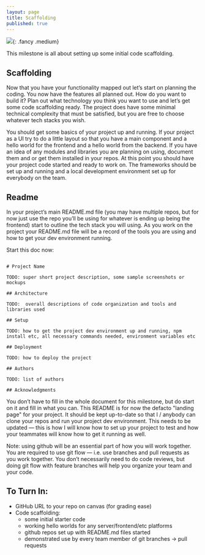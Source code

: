 ```yaml
---
layout: page
title: Scaffolding
published: true
---
```




![](http://i.giphy.com/GWbMbUysgsIda.gif){: .fancy .medium}

This milestone is all about setting up some initial code scaffolding.

## Scaffolding

Now that you have your functionality mapped out let’s start on planning the coding. You now have the features all planned out. How do you want to build it? Plan out what technology you think you want to use and let’s get some code scaffolding ready. The project does have some minimal technical complexity that must be satisfied, but you are free to choose whatever tech stacks you wish.

You should get some basics of your project up and running.  If your project as a UI try to do a little layout so that you have a main component and a hello world for the frontend and a hello world from the backend. If you have an idea of any modules and libraries you are planning on using, document them and or get them installed in your repos. At this point you should have your project code started and ready to work on.  The frameworks should be set up and running and a local development environment set up for everybody on the team.

## Readme

In your project’s main README.md file (you may have multiple repos, but for now just use the repo you’ll be using for whatever is ending up being the frontend) start to outline the tech stack you will using. As you work on the project your README.md file will be a record of the tools you are using and how to get your dev environment running.

Start this doc now:
```

# Project Name

TODO: super short project description, some sample screenshots or mockups

## Architecture

TODO:  overall descriptions of code organization and tools and libraries used

## Setup

TODO: how to get the project dev environment up and running, npm install etc, all necessary commands needed, environment variables etc

## Deployment

TODO: how to deploy the project

## Authors

TODO: list of authors

## Acknowledgments
```

You don’t have to fill in the whole document for this milestone, but do start on it and fill in what you can. This README is for now the defacto "landing page" for your project. It should be kept up-to-date so that I / anybody can clone your repos and run your project dev environment.  This needs to be updated — this is how I will know how to set up your project to test and how your teammates will know how to get it running as well.

Note: using github will be an essential part of how you will work together.  You are required to use git flow — i.e. use branches and pull requests as you work together. You don’t necessarily need to do code reviews, but doing git flow with feature branches will help you organize your team and your code.

## To Turn In:
* GitHub URL to your repo on canvas (for grading ease)
* Code scaffolding:
  * some initial starter code
  * working hello worlds for any server/frontend/etc platforms
  * github repos set up with README.md files started
  * demonstrated use by every team member of git branches -> pull requests
